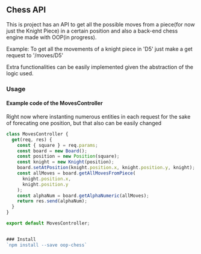 Chess API
----------------

This is project has an API to get all the possible moves from a piece(for now just the Knight Piece) in a certain position and also a back-end chess engine made with OOP(in progress).

Example: To get all the movements of a knight piece in 'D5' just make a get request to '/moves/D5'

Extra functionalities can be easily implemented given the abstraction of the logic used.


### Usage

#### Example code of the MovesController

Right now where instanting numerous entities in each request for the sake of forecating one position, but that also can be easily changed

```javascript
class MovesController {
  get(req, res) {
    const { square } = req.params;
    const board = new Board();
    const position = new Position(square);
    const knight = new Knight(position);
    board.setAtPosition(knight.position.x, knight.position.y, knight);
    const allMoves = board.getAllMovesFromPiece(
      knight.position.x,
      knight.position.y
    );
    const alphaNum = board.getAlphaNumeric(allMoves);
    return res.send(alphaNum);
  }
}

export default MovesController;


### Install
`npm install --save oop-chess`
